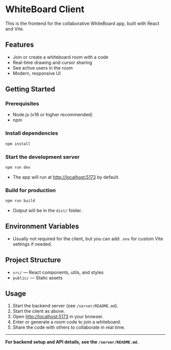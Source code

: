 # WhiteBoard Client

This is the frontend for the collaborative WhiteBoard app, built with React and Vite.

## Features
- Join or create a whiteboard room with a code
- Real-time drawing and cursor sharing
- See active users in the room
- Modern, responsive UI

## Getting Started

### Prerequisites
- Node.js (v16 or higher recommended)
- npm

### Install dependencies
```bash
npm install
```

### Start the development server
```bash
npm run dev
```
- The app will run at [http://localhost:5173](http://localhost:5173) by default.

### Build for production
```bash
npm run build
```
- Output will be in the `dist/` folder.

## Environment Variables
- Usually not required for the client, but you can add `.env` for custom Vite settings if needed.

## Project Structure
- `src/` — React components, utils, and styles
- `public/` — Static assets

## Usage
1. Start the backend server (see `/server/README.md`).
2. Start the client as above.
3. Open [http://localhost:5173](http://localhost:5173) in your browser.
4. Enter or generate a room code to join a whiteboard.
5. Share the code with others to collaborate in real time.

---

**For backend setup and API details, see the `/server/README.md`.**

